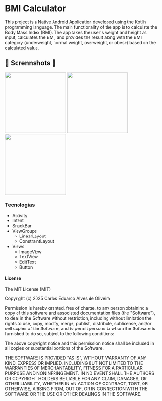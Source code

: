 # BMI Calculator
This project is a Native Android Application developed using the Kotlin programming language. The main functionality of the app is to calculate the Body Mass Index (BMI). The app takes the user's weight and height as input, calculates the BMI, and provides the result along with the BMI category (underweight, normal weight, overweight, or obese) based on the calculated value. 

## 📸 Scrennshots 📸
<img src="https://github.com/user-attachments/assets/808acd8d-eae5-4875-91fd-1b308cea8834" width=200/>
<img src="https://github.com/user-attachments/assets/4a7ca449-301f-4e5d-956a-cd3e38e7b704" width=200/>
<img src="https://github.com/user-attachments/assets/413b4270-2556-488c-aaf9-fb9d370aa310" width=200/>


### Tecnologias
- Activity
- Intent
- SnackBar
- ViewGroups
  - LinearLayout
  - ConstraintLayout
- Views
  - ImageView
  - TextView
  - EditText
  - Button

#### License

The MIT License (MIT)

Copyright (c) 2025 Carlos Eduardo Alves de Oliveira

Permission is hereby granted, free of charge, to any person obtaining a copy of this software and associated documentation files (the "Software"), to deal in the Software without restriction, including without limitation the rights to use, copy, modify, merge, publish, distribute, sublicense, and/or sell copies of the Software, and to permit persons to whom the Software is furnished to do so, subject to the following conditions:

The above copyright notice and this permission notice shall be included in all copies or substantial portions of the Software.

THE SOFTWARE IS PROVIDED "AS IS", WITHOUT WARRANTY OF ANY KIND, EXPRESS OR IMPLIED, INCLUDING BUT NOT LIMITED TO THE WARRANTIES OF MERCHANTABILITY, FITNESS FOR A PARTICULAR PURPOSE AND NONINFRINGEMENT. IN NO EVENT SHALL THE AUTHORS OR COPYRIGHT HOLDERS BE LIABLE FOR ANY CLAIM, DAMAGES, OR OTHER LIABILITY, WHETHER IN AN ACTION OF CONTRACT, TORT, OR OTHERWISE, ARISING FROM, OUT OF, OR IN CONNECTION WITH THE SOFTWARE OR THE USE OR OTHER DEALINGS IN THE SOFTWARE.
